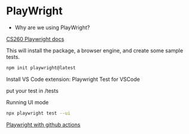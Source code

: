 # PlayWright

- Why are we using PlayWright?

[CS260 Playwright docs](https://learn.cs260.click/page/webServices/uiTesting/uiTesting_md)

This will install the package, a browser engine, and create some sample tests.

```sh
npm init playwright@latest
```

Install VS Code extension: Playwright Test for VSCode

put your test in /tests

Running UI mode

```sh
npx playwright test --ui
```

[Playwright with github actions](https://mmazzarolo.com/blog/2022-09-09-visual-regression-testing-with-playwright-and-github-actions/)

